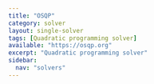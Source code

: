 ```yaml
---
title: "OSQP"
category: solver
layout: single-solver
tags: [Quadratic programming solver]
available: "https://osqp.org"
excerpt: "Quadratic programming solver"
sidebar:
  nav: "solvers"
---
```


